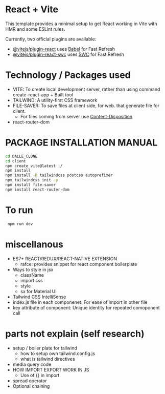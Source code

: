 # React + Vite

This template provides a minimal setup to get React working in Vite with HMR and some ESLint rules.

Currently, two official plugins are available:

- [@vitejs/plugin-react](https://github.com/vitejs/vite-plugin-react/blob/main/packages/plugin-react/README.md) uses [Babel](https://babeljs.io/) for Fast Refresh
- [@vitejs/plugin-react-swc](https://github.com/vitejs/vite-plugin-react-swc) uses [SWC](https://swc.rs/) for Fast Refresh

# Technology / Packages used

- VITE: To create local development server, rather than using command create-react-app + Built tool
- TAILWIND: A utility-first CSS framework
- FILE-SAVER: To save files at client side, for web. that generate file for client.
  - For files coming from server use [Content-Disposition](https://github.com/eligrey/FileSaver.js/wiki/Saving-a-remote-file#using-http-header)
- react-router-dom

# PACKAGE INSTALLATION MANUAL

```bash
cd DALLE_CLONE
cd client
npm create vite@latest ./
npm install
npm install -D tailwindcss postcss autoprefixer
npx tailwindcss init -p
npm install file-saver
npm install react-router-dom

```

# To run

```bash
 npm run dev
```

# miscellanous

- ES7+ REACT/REDUX/REACT-NATIVE EXTENSION
  - rafce: provides snippet for react component boilerplate
- Ways to style in jsx
  - className
  - import css
  - style
  - sx for Material UI
- Tailwind CSS IntelliSense
- index.js file in each componenet: For ease of import in other file
- key attribute of component: Unique identity for repeated comoponent call

# parts not explain (self research)

- setup / boiler plate for tailwind
  - how to setup own tailwind.config.js
  - what is tailwind directives
- media query code
- HOW IMPORT EXPORT WORK IN JS
  - Use of {} in import
- spread operator
- Optional chaining
